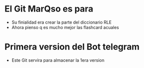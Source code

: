 # El Git MarQso es para 
- Su finialidad era crear la parte del diccionario RLE 
- Ahora pienso q es mucho mejor las flashcard acuales 

# Primera version del Bot telegram
- Este Git servira para almacenar la 1era version 